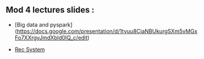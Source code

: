 ## Mod 4 lectures slides :

- [Big data and pyspark] (https://docs.google.com/presentation/d/1tyuu8CjaNBUkurgSXm5vMGxFo7XXrgyJmdXbld0IQ_c/edit)

- [Rec System](https://docs.google.com/presentation/d/1jFklxlTxs3Wsz77hJ_TNjUdGPayLi5X9jCor5wRl8H8/edit)


